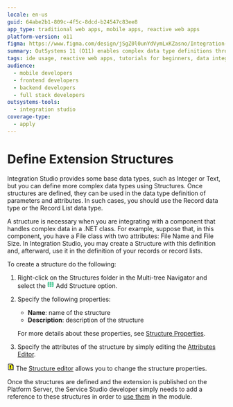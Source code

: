 ```yaml
---
locale: en-us
guid: 64abe2b1-809c-4f5c-8dcd-b24547c83ee8
app_type: traditional web apps, mobile apps, reactive web apps
platform-version: o11
figma: https://www.figma.com/design/jSgZ0l0unYdVymLxKZasno/Integration-with-external-systems?node-id=3760-255&t=IqoLFGa1lr8bJxvT-1
summary: OutSystems 11 (O11) enables complex data type definitions through Structures in Integration Studio for enhanced data handling in applications.
tags: ide usage, reactive web apps, tutorials for beginners, data integration, extension structures
audience:
  - mobile developers
  - frontend developers
  - backend developers
  - full stack developers
outsystems-tools:
  - integration studio
coverage-type:
  - apply
---
```


# Define Extension Structures

Integration Studio provides some base data types, such as Integer or Text, but you can define more complex data types using Structures. Once structures are defined, they can be used in the data type definition of parameters and attributes. In such cases, you should use the Record data type or the Record List data type.

A structure is necessary when you are integrating with a component that handles complex data in a .NET class. For example, suppose that, in this component, you have a File class with two attributes: File Name and File Size. In Integration Studio, you may create a Structure with this definition and, afterward, use it in the definition of your records or record lists.  

To create a structure do the following:

1. Right-click on the Structures folder in the Multi-tree Navigator and select the ![Context menu with 'Add Structure' option in Integration Studio](images/structure-icon.png "Add Structure Option") Add Structure option.

1. Specify the following properties:

    * **Name**: name of the structure
    * **Description**: description of the structure

    For more details about these properties, see [Structure Properties](<../../../ref/integration-studio/element-property/structure.md>).

1. Specify the attributes of the structure by simply editing the [Attributes Editor](<../../../ref/integration-studio/editor/attributes.md>).

![Lightbulb icon indicating a tip about using the Structure editor in Integration Studio](images/tip.png "Structure Editor Tip") The [Structure editor](<../../../ref/integration-studio/editor/structure.md>) allows you to change the structure properties.

Once the structures are defined and the extension is published on the Platform Server, the Service Studio developer simply needs to add a reference to these structures in order to [use them](<../extension-life-cycle/extension-use.md>) in the module.
